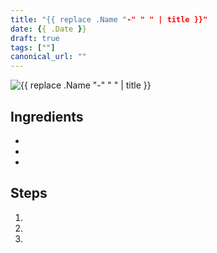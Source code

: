 ```yaml
---
title: "{{ replace .Name "-" " " | title }}"
date: {{ .Date }}
draft: true
tags: [""]
canonical_url: ""
---
```


![{{ replace .Name "-" " " | title }}](https://assets.truggeri.com/images/recipe-book/.jpg)

## Ingredients

* 
* 
* 

## Steps

1.
2.
3.
